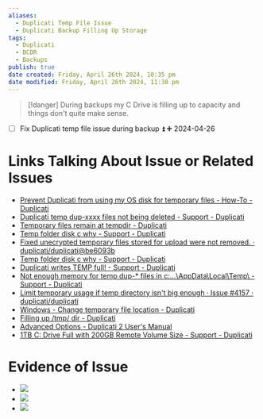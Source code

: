 ```yaml
---
aliases:
  - Duplicati Temp File Issue
  - Duplicati Backup Filling Up Storage
tags:
  - Duplicati
  - BCDR
  - Backups
publish: true
date created: Friday, April 26th 2024, 10:35 pm
date modified: Friday, April 26th 2024, 11:38 pm
---
```


> [!danger] During backups my C Drive is filling up to capacity and things don't quite make sense.

- [ ] Fix Duplicati temp file issue during backup ⏫ ➕ 2024-04-26
# Links Talking About Issue or Related Issues
- [Prevent Duplicati from using my OS disk for temporary files - How-To - Duplicati](https://forum.duplicati.com/t/prevent-duplicati-from-using-my-os-disk-for-temporary-files/12024)
- [Duplicati temp dup-xxxx files not being deleted - Support - Duplicati](https://forum.duplicati.com/t/duplicati-temp-dup-xxxx-files-not-being-deleted/3614) 
- [Temporary files remain at tempdir - Duplicati](https://forum.duplicati.com/t/temporary-files-remain-at-tempdir/9299)
- [Temp folder disk c why - Support - Duplicati](https://forum.duplicati.com/t/temp-folder-disk-c-why/14799)
- [Fixed unecrypted temporary files stored for upload were not removed. · duplicati/duplicati@be6093b](https://github.com/duplicati/duplicati/commit/be6093b7a61eca8152cb4babcc61011461be66fb)
- [Temp folder disk c why - Support - Duplicati](https://forum.duplicati.com/t/temp-folder-disk-c-why/14799/2)
- [Duplicati writes TEMP full! - Support - Duplicati](https://forum.duplicati.com/t/duplicati-writes-temp-full/12108)
- [Not enough memory for temp dup-* files in c:...\AppData\Local\Temp\ - Support - Duplicati](https://forum.duplicati.com/t/not-enough-memory-for-temp-dup-files-in-c-appdata-local-temp/9296)
- [Limit temporary usage if temp directory isn't big enough · Issue #4157 · duplicati/duplicati](https://github.com/duplicati/duplicati/issues/4157)
- [Windows - Change temporary file location - Duplicati](https://forum.duplicati.com/t/windows-change-temporary-file-location/7826)
- [Filling up /tmp/ dir - Duplicati](https://forum.duplicati.com/t/filling-up-tmp-dir/7298)
- [Advanced Options - Duplicati 2 User's Manual](https://docs.duplicati.com/en/latest/06-advanced-options/)
- [1TB C: Drive Full with 200GB Remote Volume Size - Support - Duplicati](https://forum.duplicati.com/t/1tb-c-drive-full-with-200gb-remote-volume-size/16940)
# Evidence of Issue
- ![](_attachments/Temporary%20Files%20Filling%20Up%20Drive/IMG-20240426233855742.png)
- ![](_attachments/Temporary%20Files%20Filling%20Up%20Drive/IMG-20240426233855814.png)
- ![](_attachments/Temporary%20Files%20Filling%20Up%20Drive/IMG-20240426233855880.png)